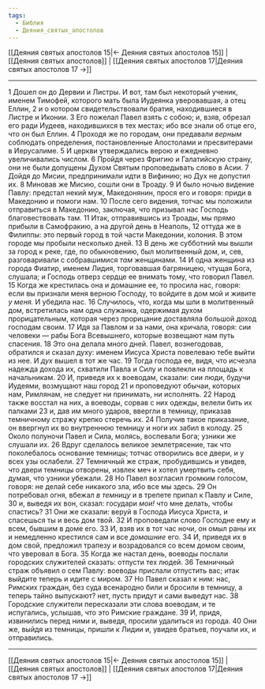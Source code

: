 ```yaml
---
tags:
  - Библия
  - Деяния_святых_апостолов
---
```

[[Деяния святых апостолов 15|← Деяния святых апостолов 15]] | [[Деяния святых апостолов]] | [[Деяния святых апостолов 17|Деяния святых апостолов 17 →]]

---
1 Дошел он до Дервии и Листры. И вот, там был некоторый ученик, именем Тимофей, которого мать была Иудеянка уверовавшая, а отец Еллин,
2 и о котором свидетельствовали братия, находившиеся в Листре и Иконии.
3 Его пожелал Павел взять с собою; и, взяв, обрезал его ради Иудеев, находившихся в тех местах; ибо все знали об отце его, что он был Еллин.
4 Проходя же по городам, они предавали <I>верным</I> соблюдать определения, постановленные Апостолами и пресвитерами в Иерусалиме.
5 И церкви утверждались верою и ежедневно увеличивались числом.
6 Пройдя через Фригию и Галатийскую страну, они не были допущены Духом Святым проповедывать слово в Асии.
7 Дойдя до Мисии, предпринимали идти в Вифинию; но Дух не допустил их.
8 Миновав же Мисию, сошли они в Троаду.
9 И было ночью видение Павлу: предстал некий муж, Македонянин, прося его и говоря: приди в Македонию и помоги нам.
10 После сего видения, тотчас мы положили отправиться в Македонию, заключая, что призывал нас Господь благовествовать там.
11 Итак, отправившись из Троады, мы прямо прибыли в Самофракию, а на другой день в Неаполь,
12 оттуда же в Филиппы: это первый город в той части Македонии, колония. В этом городе мы пробыли несколько дней.
13 В день же субботний мы вышли за город к реке, где, по обыкновению, был молитвенный дом, и, сев, разговаривали с собравшимися <I>там</I> женщинами.
14 И одна женщина из города Фиатир, именем Лидия, торговавшая багряницею, чтущая Бога, слушала; и Господь отверз сердце ее внимать тому, что говорил Павел.
15 Когда же крестилась она и домашние ее, то просила нас, говоря: если вы признали меня верною Господу, то войдите в дом мой и живите <I>у</I> <I>меня.</I> И убедила нас.
16 Случилось, что, когда мы шли в молитвенный дом, встретилась нам одна служанка, одержимая духом прорицательным, которая через прорицание доставляла большой доход господам своим.
17 Идя за Павлом и за нами, она кричала, говоря: сии человеки — рабы Бога Всевышнего, которые возвещают нам путь спасения.
18 Это она делала много дней. Павел, вознегодовав, обратился и сказал духу: именем Иисуса Христа повелеваю тебе выйти из нее. И <I>дух</I> вышел в тот же час.
19 Тогда господа ее, видя, что исчезла надежда дохода их, схватили Павла и Силу и повлекли на площадь к начальникам.
20 И, приведя их к воеводам, сказали: сии люди, будучи Иудеями, возмущают наш город
21 и проповедуют обычаи, которых нам, Римлянам, не следует ни принимать, ни исполнять.
22 Народ также восстал на них, а воеводы, сорвав с них одежды, велели бить их палками
23 и, дав им много ударов, ввергли в темницу, приказав темничному стражу крепко стеречь их.
24 Получив такое приказание, он ввергнул их во внутреннюю темницу и ноги их забил в колоду.
25 Около полуночи Павел и Сила, молясь, воспевали Бога; узники же слушали их.
26 Вдруг сделалось великое землетрясение, так что поколебалось основание темницы; тотчас отворились все двери, и у всех узы ослабели.
27 Темничный же страж, пробудившись и увидев, что двери темницы отворены, извлек меч и хотел умертвить себя, думая, что узники убежали.
28 Но Павел возгласил громким голосом, говоря: не делай себе никакого зла, ибо все мы здесь.
29 Он потребовал огня, вбежал <I>в</I> <I>темницу</I> и в трепете припал к Павлу и Силе,
30 и, выведя их вон, сказал: государи <I>мои!</I> что мне делать, чтобы спастись?
31 Они же сказали: веруй в Господа Иисуса Христа, и спасешься ты и весь дом твой.
32 И проповедали слово Господне ему и всем, бывшим в доме его.
33 И, взяв их в тот час ночи, он омыл раны их и немедленно крестился сам и все <I>домашние</I> его.
34 И, приведя их в дом свой, предложил трапезу и возрадовался со всем домом своим, что уверовал в Бога.
35 Когда же настал день, воеводы послали городских служителей сказать: отпусти тех людей.
36 Темничный страж объявил о сем Павлу: воеводы прислали отпустить вас; итак выйдите теперь и идите с миром.
37 Но Павел сказал к ним: нас, Римских граждан, без суда всенародно били и бросили в темницу, а теперь тайно выпускают? нет, пусть придут и сами выведут нас.
38 Городские служители пересказали эти слова воеводам, и те испугались, услышав, что это Римские граждане.
39 И, придя, извинились перед ними и, выведя, просили удалиться из города.
40 Они же, выйдя из темницы, пришли к Лидии и, увидев братьев, поучали их, и отправились.

---
[[Деяния святых апостолов 15|← Деяния святых апостолов 15]] | [[Деяния святых апостолов]] | [[Деяния святых апостолов 17|Деяния святых апостолов 17 →]]